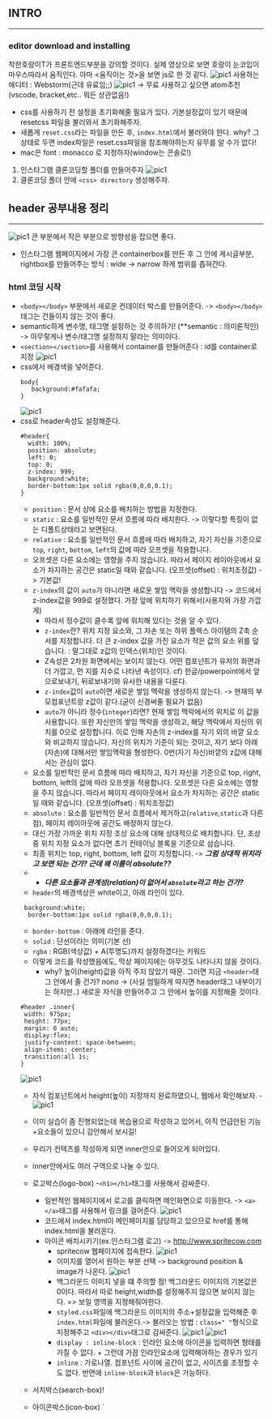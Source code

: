 ## INTRO
----
### editor download and installing
착한호랑이T가 프론트엔드부분을 강의할 것이다. 실제 영상으로 보면 호랑이 눈코입이 마우스따라서 움직인다. 아마 <움직이는 것>을 보면 js로 한 것 같다. 
![pic1](./img/프론트엔드1강_1.png)
사용하는 에디터 : Webstorm(근데 유료임;;)
![pic1](./img/프론트엔드1강_2.png)
-> 무료 사용하고 싶으면 atom추천(vscode, bracket,etc.. 뭐든 상관없음!)
- css를 사용하기 전 설정을 초기화해줄 필요가 있다. 기본설정값이 있기 때문에 resetcss 파일을 불러와서 초기화해주자.
- 새롭게 `reset.css`라는 파일을 만든 후, `index.html`에서 불러와야 한다. why? 그 상태로 두면 index파일은 reset.css파일을 참조해야하는지 유무를 알 수가 없다!
- mac은 font : monacco 로 지정하자(window는 콘솔로!)
1. 인스타그램 클론코딩할 폴더를 만들어주자
![pic1](./img/프론트엔드1강_3.png)
2. 클론코딩 폴더 안에  `<css> directory` 생성해주자.

## header 공부내용 정리
-----
![pic1](./img/header실습0712_1.png)
큰 부분에서 작은 부분으로 방향성을 잡으면 좋다. 
- 인스타그램 웹페이지에서 가장 큰 containerbox를 만든 후 그 안에 게시글부분, rightbox를 만들어주는 방식 : wide -> narrow 하게 범위를 좁혀간다.
### html 코딩 시작
  - `<body></body>` 부분에서 새로운 컨데이터 박스를 만들어준다. -> `<body></body>`태그는 건들이지 않는 것이 좋다.
  - semantic하게 변수명, 태그명 설정하는 것 주의하기! (**semantic : 의미론적인) -> 아무렇게나 변수/태그명 설정하지 말라는 의미이다.
  - `<section></section>`를 사용해서 container를 만들어준다 : id를 container로 지정
![pic1](./img/header실습0722_1.png)
- css에서 배경색을 넣어준다.
  ```
  body{
     background:#fafafa;
  }
  ```
  ![pic1](./img/header실습0722_2.png)
- css로 header속성도 설정해준다.
  ```
  #header{
    width: 100%;
    position: absolute;
    left: 0;
    top: 0;
    z-index: 999;
    background:white;
    border-bottom:1px solid rgba(0,0,0,0.1);
  }
  ```
  - `position` : 문서 상에 요소를 배치하는 방법을 지정한다. 
   - `static` : 요소를 일반적인 문서 흐름에 따라 배치한다. -> 이렇다할 특징이 없는 디폴트상태라고 보면된다.
   - `relative` : 요소를 일반적인 문서 흐름에 따라 배치하고, 자기 자신을 기준으로 `top`, `right`, `bottom`, `left`의 값에 따라 오프셋을 적용합니다. 
    - 오프셋은 다른 요소에는 영향을 주지 않습니다. 따라서 페이지 레이아웃에서 요소가 차지하는 공간은 static일 때와 같습니다. (오프셋(offset) : 위치조정값) -> 기본값!
    - `z-index`의 값이 `auto`가 아니라면 새로운 쌓임 맥락을 생성합니다 -> 코드에서 z-index값을 999로 설정했다. 가장 앞에 위치하기 위해서(사용자와 가장 가깝게) 
      - 따라서 정수값이 클수록 앞에 위치해 있다는 것을 알 수 있다.
      - `z-index`란? 위치 지정 요소와, 그 자손 또는 하위 플렉스 아이템의 Z축 순서를 지정합니다. 더 큰 z-index 값을 가진 요소가 작은 값의 요소 위를 덮습니다. : 말그대로 z값의 인덱스(위치)인 것이다.
      - Z속성은 2차원 화면에서는 보이지 않는다. 어떤 컴포넌트가 유저의 화면과 더 가깝고, 먼 지를 지수로 나타낸 속성이다. cf) 한글/powerpoint에서 앞으로보내기, 뒤로보내기와 유사한 내용을 다룬다.
      - `z-index`값이 `auto`이면 새로운 쌓임 맥락을 생성하지 않는다. -> 현재의 부모컴포넌트랑 z값이 같다.(굳이 신경써줄 필요가 없음)
      - `auto`가 아니라 정수(`integer`)라면? 현재 쌓임 맥락에서의 위치로 이 값을 사용합니다. 또한 자신만의 쌓임 맥락을 생성하고, 해당 맥락에서 자신의 위치를 0으로 설정합니다. 이로 인해 자손의 z-index를 자기 외의 바깥 요소와 비교하지 않습니다. 자신의 위치가 기준이 되는 것이고, 자기 보다 아래(자손)에 대해서만 쌓임맥락을 형성한다. 0번(자기 자신)바깥의 z값에 대해서는 관심이 없다.
   - 요소를 일반적인 문서 흐름에 따라 배치하고, 자기 자신을 기준으로 top, right, bottom, left의 값에 따라 오프셋을 적용합니다. 오프셋은 다른 요소에는 영향을 주지 않습니다. 따라서 페이지 레이아웃에서 요소가 차지하는 공간은 static일 때와 같습니다. (오프셋(offset) : 위치조정값)
   - `absolute` : 요소를 일반적인 문서 흐름에서 제거하고(`relative`,`static`과 다른 점), 페이지 레이아웃에 공간도 배정하지 않는다.
    - 대신 가장 가까운 위치 지정 조상 요소에 대해 상대적으로 배치합니다. 단, 조상 중 위치 지정 요소가 없다면 초기 컨테이닝 블록을 기준으로 삼습니다.
    -  최종 위치는 top, right, bottom, left 값이 지정합니다. -> ***그럼 상대적 위치라고 보면 되는 건가? 근데 왜 이름이 absolute??***
    - + ***다른 요소들과 관계성(relation)이 없어서 `absolute`라고 하는 건가?***
  - `header`의 배경색상은 white이고, 아래 라인이 있다.
  ```
   background:white;
    border-bottom:1px solid rgba(0,0,0,0.1);
  ```
    - `border-bottom` : 아래에 라인을 준다. 
    - `solid` : 단선이라는 의미(기본 선)
    - `rgba` : RGB(색상값) + A(투명도)까지 설정하겠다는 키워드
  - 이렇게 코드를 작성했음에도, 막상 페이지에는 아무것도 나타나지 않을 것이다.
    - why? 높이(height)값을 아직 주지 않았기 때문. 그러면 지금 `<header>`태그 안에서 줄 건가? nono -> (사실 엄밀하게 따지면 header태그 내부이기는 하지만..) 새로운 자식을 만들어주고 그 안에서 높이를 지정해줄 것이다.
   ```
   #header .inner{
    width: 975px;
    height: 77px;
    margin: 0 auto;
    display:flex;
    justify-content: space-between;
    align-items: center;
    transition:all 1s;
   }
   ```
   ![pic1](./img/header실습0722_3.png)
   - 자식 컴포넌트에서 height(높이) 지정까지 완료하였으니, 웹에서 확인해보자.
   -![pic1](./img/header실습0722_4.png)
    - 이미 실습이 좀 진행되었는데 복습용으로 작성하고 있어서, 아직 언급안된 기능+요소들이 있으니 감안해서 보시길!
    - 우리가 컨텍츠를 작성하게 되면 inner안으로 들어오게 되어있다.
   - inner안에서도 여러 구역으로 나눌 수 있다.
   - 로고박스(logo-box)
     -`<h1></h1>`태그를 사용해서 감싸준다.
     - 일반적인 웹페이지에서 로고를 클릭하면 메인화면으로 이동한다. -> `<a></a>`태그를 사용해서 링크를 걸어준다.
     ![pic1](./img/header실습0722_5.png)
     - 코드에서 index.html이 메인페이지를 담당하고 있으므로 href를 통해 index.html을 불러온다.
     - 아이콘 배치시키기(ex.인스타그램 로고) -> http://www.spritecow.com
       - spritecow 웹페이지에 접속한다.
       ![pic1](./img/header실습0722_6.png)
       - 이미지를 열어서 원하는 부분 선택 -> background position & image가 나온다.
       ![pic1](./img/header실습0722_7.png)
       - 백그라운드 이미지 넣을 떄 주의할 점! 백그라운드 이미지의 기본값은 0이다. 따라서 따로 height,width를 설정해주지 않으면 보이지 않는다. => 보일 영역을 지정해줘야한다.
       - `styled.css`파일에 백그라운드 이미지의 주소+설정값을 입력해준 후 `index.html`파일에 불러온다.-> 불러오는 방법 : `class=" "`형식으로 지정해주고 `<div></div>`태그로 감싸준다.
       ![pic1](./img/스크린샷0723_1.png)
       ![pic1](./img/스크린샷0723_2.png)
       - `display : inline-block` : 인라인 요소에 아이콘을 입력하면 형태를 가질 수 없다. + 그런데 가끔 인라인요소에 입력해야하는 경우가 있기 
       - `inline` : 가로나열. 컴포넌트 사이에 공간이 없고, 사이즈를 조정할 수도 없다. 반면에 `inline-block`과 `block`은 가능하다. 
       
     
      
    - 서치박스(search-box)!
    - 아이콘박스(icon-box)
    `
  
